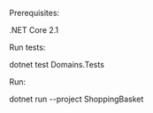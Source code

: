 Prerequisites:

.NET Core 2.1

Run tests:

dotnet test Domains.Tests

Run:

dotnet run --project ShoppingBasket